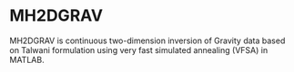 # MH2DGRAV
MH2DGRAV is continuous two-dimension inversion of Gravity data based on Talwani formulation using very fast simulated annealing (VFSA) in MATLAB.
